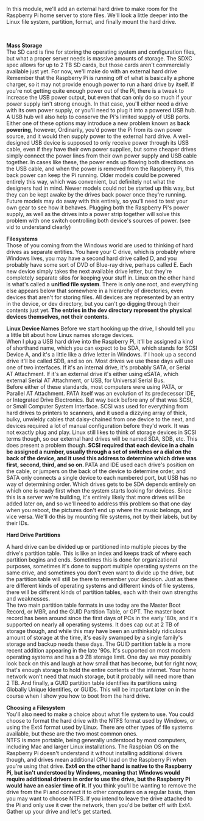 In this module, we'll add an external hard drive to make room for the Raspberry Pi home server to store files. We'll look a little deeper into the Linux file system, partition, format, and finally mount the hard drive.


<br/>

<b>Mass Storage</b> <br/>
The SD card is fine for storing the operating system and configuration files, but what a proper server needs is massive amounts of storage. The SDXC spec allows for up to 2 TB SD cards, but those cards aren't commercially available just yet. For now, we'll make do with an external hard drive
 <br/>
 Remember that the Raspberry Pi is running off of what is basically a phone charger, so it may not provide enough power to run a hard drive by itself. If you're not getting quite enough power out of the Pi, there is a tweak to increase the USB power output, but even that can only do so much if your power supply isn't strong enough. In that case, you'll either need a drive with its own power supply, or you'll need to plug it into a powered USB hub. A USB hub will also help to conserve the Pi's limited supply of USB ports. Either one of these options may introduce a new problem known as <b>back powering</b>, however, Ordinarily, you'd power the Pi from its own power source, and it would then supply power to the external hard drive. A well-designed USB device is supposed to only receive power through its USB cable, even if they have their own power supplies, but some cheaper drives simply connect the power lines from their own power supply and USB cable together. In cases like these, the power ends up flowing both directions on the USB cable, and when the power is removed from the Raspberry Pi, this back power can keep the Pi running. Older models could be powered entirely this way, which was convenient, but definitely not what the designers had in mind. Newer models could not be started up this way, but they can be kept awake by the drives back power once they're running. Future models may do away with this entirely, so you'll need to test your own gear to see how it behaves. Plugging both the Raspberry Pi's power supply, as well as the drives into a power strip together will solve this problem with one switch controlling both device's sources of power.
 (see vid to understand clearly)
 <br/>
 
 
 <b>Filesystems</b><br/>
Those of you coming from the Windows world are used to thinking of hard drives as separate entities. You have your C drive, which is probably where Windows lives, you may have a second hard drive called D, and you probably have some sort of DVD of Blue-ray drive, perhaps called E. Each new device simply takes the next available drive letter, but they're completely separate silos for keeping your stuff in. Linux on the other hand is what's called a <b>unified file system</b>. There is only one root, and everything else appears below that somewhere in a hierarchy of directories, even devices that aren't for storing files. All devices are represented by an entry in the device, or dev directory, but you can't go digging through their contents just yet. <b>The entries in the dev directory represent the physical devices themselves, not their contents.</b>
 <br/>
 
 <b>Linux Device Names</b>
 Before we start hooking up the drive, I should tell you a little bit about how Linux names storage devices. <br/>
When I plug a USB hard drive into the Raspberry Pi, it'll be assigned a kind of shorthand name, which you can expect to be SDA, which stands for SCSI Device A, and it's a little like a drive letter in Windows. If I hook up a second drive it'll be called SDB, and so on. Most drives we use these days will use one of two interfaces. If it's an internal drive, it's probably SATA, or Serial AT Attachment. If it's an external drive it's either using eSATA, which external Serial AT Attachment, or USB, for Universal Serial Bus. <br/>
Before either of these standards, most computers were using PATA, or Parallel AT Attachment. PATA itself was an evolution of its predecessor IDE, or Integrated Drive Electronics. But way back before any of that was SCSI, or Small Computer System Interface. SCSI was used for everything from hard drives to printers to scanners, and it used a dizzying array of thick, bulky, unwieldy cables that daisy-chained from one device to the next, and devices required a lot of manual configuration before they'd work. It was not exactly plug and play. Linux still likes to think of storage devices in SCSI terms though, so our external hard drives will be named SDA, SDB, etc. This does present a problem though.<b> SCSI required that each device in a chain be assigned a number, usually through a set of switches or a dial on the back of the device, and it used this address to determine which drive was first, second, third, and so on. </b> PATA and IDE used each drive's position on the cable, or jumpers on the back of the device to determine order, and SATA only connects a single device to each numbered port, but USB has no way of determining order. Which drives gets to be SDA depends entirely on which one is ready first when the system starts looking for devices. Since this is a server we're building, it's entirely likely that more drives will be added later on, and so we'll need to address this problem so that one day when you reboot, the pictures don't end up where the music belongs, and vice versa. We'll do this by mounting file systems, not by their labels, but by their IDs.
 
 
 
 
<b> Hard Drive Partitions </b>

A hard drive can be divided up or partitioned into multiple pieces by the drive's partition table. This is like an index and keeps track of where each partition begins and ends. Sometimes this is done for organizational purposes, sometimes it's done to support multiple operating systems on the same drive, and sometimes you don't even want to divide up the drive, but the partition table will still be there to remember your decision. Just as there are different kinds of operating systems and different kinds of file systems, there will be different kinds of partition tables, each with their own strengths and weaknesses. <br/>
The two main partition table formats in use today are the Master Boot Record, or MBR, and the GUID Partition Table, or GPT. The master boot record has been around since the first days of PCs in the early '80s, and it's supported on nearly all operating systems. It does cap out at 2 TB of storage though, and while this may have been an unthinkably ridiculous amount of storage at the time, it's easily swamped by a single family's storage and backup needs these days. The GUID partition table is a more recent addition appearing in the late '90s. It's supported on most modern operating systems and has a 9 ZB storage limit. One day we may possibly look back on this and laugh at how small that has become, but for right now, that's enough storage to hold the entire contents of the internet. Your home network won't need that much storage, but it probably will need more than 2 TB. And finally, a GUID partition table identifies its partitions using Globally Unique Identifies, or GUIDs. This will be important later on in the course when I show you how to boot from the hard drive.
<br/>


<b> Choosing a Filesystem </b> <br/>
You'll also need to make a choice about what file system to use. You could choose to format the hard drive with the NTFS format used by Windows, or using the Ext4 format used by Linux. There are other types of file systems available, but these are the two most common ones. <br/>
NTFS is more portable, being generally understood by most computers, including Mac and larger Linux installations. The Raspbian OS on the Raspberry Pi doesn't understand it without installing additional drivers though, and drives mean additional CPU load on the Raspberry Pi when you're using that drive.<b> Ext4 on the other hand is native to the Raspberry Pi, but isn't understood by Windows, meaning that Windows would require additional drivers in order to use the drive, but the Raspberry Pi would have an easier time of it. </b> If you think you'll be wanting to remove the drive from the Pi and connect it to other computers on a regular basis, then you may want to choose NTFS. If you intend to leave the drive attached to the Pi and only use it over the network, then you'd be better off with Ext4. Gather up your drive and let's get started.

<br/>








